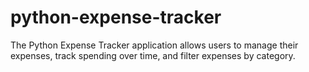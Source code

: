 # python-expense-tracker
The Python Expense Tracker application allows users to manage their expenses, track spending over time, and filter expenses by category.
